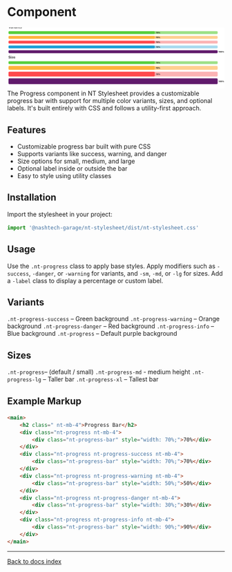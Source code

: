 # Component

![alt text](./progress.png)
The Progress component in NT Stylesheet provides a customizable progress bar with support for multiple color variants, sizes, and optional labels. It's built entirely with CSS and follows a utility-first approach.

## Features

-   Customizable progress bar built with pure CSS
-   Supports variants like success, warning, and danger
-   Size options for small, medium, and large
-   Optional label inside or outside the bar
-   Easy to style using utility classes

## Installation

Import the stylesheet in your project:

```js
import '@nashtech-garage/nt-stylesheet/dist/nt-stylesheet.css'
```

## Usage

Use the `.nt-progress` class to apply base styles. Apply modifiers such as `-success`, `-danger`, or `-warning` for variants, and `-sm`, `-md`, or `-lg` for sizes. Add a `-label` class to display a percentage or custom label.

## Variants

`.nt-progress-success` – Green background
`.nt-progress-warning` – Orange background
`.nt-progress-danger` – Red background
`.nt-progress-info` – Blue background
`.nt-progress` – Default purple background

## Sizes

`.nt-progress`– (default / small)
`.nt-progress-md` - medium height
`.nt-progress-lg` – Taller bar
`.nt-progress-xl` – Tallest bar

## Example Markup

```html
<main>
    <h2 class=" nt-mb-4">Progress Bar</h2>
    <div class="nt-progress nt-mb-4">
        <div class="nt-progress-bar" style="width: 70%;">70%</div>
    </div>
    <div class="nt-progress nt-progress-success nt-mb-4">
        <div class="nt-progress-bar" style="width: 70%;">70%</div>
    </div>
    <div class="nt-progress nt-progress-warning nt-mb-4">
        <div class="nt-progress-bar" style="width: 50%;">50%</div>
    </div>
    <div class="nt-progress nt-progress-danger nt-mb-4">
        <div class="nt-progress-bar" style="width: 30%;">30%</div>
    </div>
    <div class="nt-progress nt-progress-info nt-mb-4">
        <div class="nt-progress-bar" style="width: 90%;">90%</div>
    </div>
</main>
```

---

[Back to docs index](README.md)
